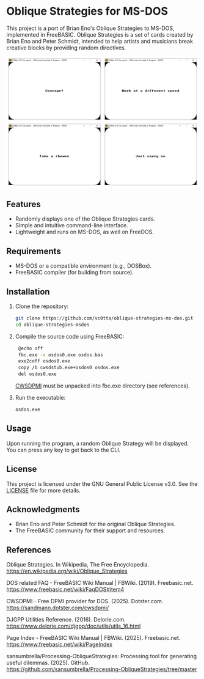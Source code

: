 # Oblique Strategies for MS-DOS

This project is a port of Brian Eno's Oblique Strategies to MS-DOS, implemented in FreeBASIC. Oblique Strategies is a set of cards created by Brian Eno and Peter Schmidt, intended to help artists and musicians break creative blocks by providing random directives.

![Oblique Strategies for FreeDOS and MS-DOS Screenshot](oblique_strategies_ms-dos_preview.jpg)

## Features

- Randomly displays one of the Oblique Strategies cards.
- Simple and intuitive command-line interface.
- Lightweight and runs on MS-DOS, as well on FreeDOS.

## Requirements

- MS-DOS or a compatible environment (e.g., DOSBox).
- FreeBASIC compiler (for building from source).

## Installation

1. Clone the repository:
   ```bash
   git clone https://github.com/vc0tta/oblique-strategies-ms-dos.git
   cd oblique-strategies-msdos
   ```

2. Compile the source code using FreeBASIC:
   ```bash
	@echo off
	fbc.exe -x osdos0.exe osdos.bas
	exe2coff osdos0.exe
	copy /b cwsdstub.exe+osdos0 osdos.exe
	del osdos0.exe
   ```
   [CWSDPMI](https://sandmann.dotster.com/cwsdpmi/) must be unpacked into fbc.exe directory (see references).

3. Run the executable:
   ```bash
   osdos.exe
   ```

## Usage

Upon running the program, a random Oblique Strategy will be displayed. You can press any key to get back to the CLI.

## License

This project is licensed under the GNU General Public License v3.0. See the [LICENSE](LICENSE) file for more details.

## Acknowledgments

- Brian Eno and Peter Schmidt for the original Oblique Strategies.
- The FreeBASIC community for their support and resources.

## References

Oblique Strategies. In Wikipedia, The Free Encyclopedia. https://en.wikipedia.org/wiki/Oblique_Strategies

DOS related FAQ - FreeBASIC Wiki Manual | FBWiki. (2019). Freebasic.net. https://www.freebasic.net/wiki/FaqDOS#item4

‌CWSDPMI - Free DPMI provider for DOS. (2025). Dotster.com. https://sandmann.dotster.com/cwsdpmi/

‌DJGPP Utilities Reference. (2016). Delorie.com. https://www.delorie.com/djgpp/doc/utils/utils_16.html

Page Index - FreeBASIC Wiki Manual | FBWiki. (2025). Freebasic.net. https://www.freebasic.net/wiki/PageIndex

‌sansumbrella/Processing-ObliqueStrategies: Processing tool for generating useful dilemmas. (2025). GitHub. https://github.com/sansumbrella/Processing-ObliqueStrategies/tree/master